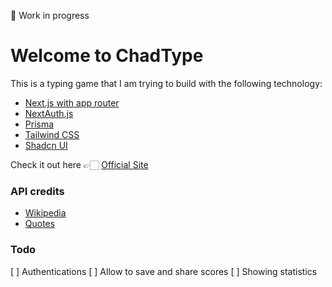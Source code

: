 🚧 Work in progress

# Welcome to ChadType

This is a typing game that I am trying to build with the following technology:

-   [Next.js with app router](https://nextjs.org)
-   [NextAuth.js](https://next-auth.js.org)
-   [Prisma](https://prisma.io)
-   [Tailwind CSS](https://tailwindcss.com)
-   [Shadcn UI](https://ui.shadcn.com/)

Check it out here 👉🏻 [Official Site](https://chadtype.k92.gg)

### API credits

- [Wikipedia](https://www.wikipedia.org/)
- [Quotes](https://type.fit)

### Todo

[ ] Authentications
[ ] Allow to save and share scores
[ ] Showing statistics
